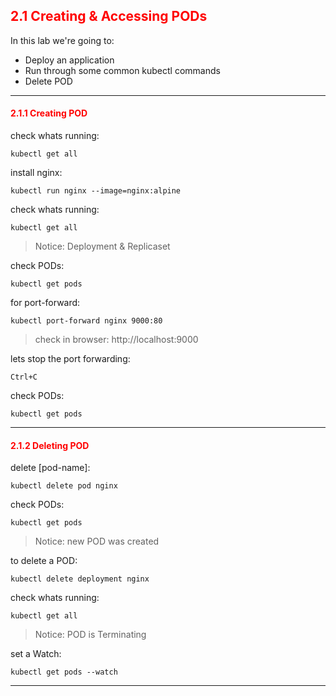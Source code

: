 ## <font color='red'> 2.1 Creating & Accessing PODs </font>

In this lab we're going to:
* Deploy an application
* Run through some common kubectl commands
* Delete POD
---

#### <font color='red'> 2.1.1 Creating POD </font>
check whats running:
```
kubectl get all
```
install nginx:
```
kubectl run nginx --image=nginx:alpine
```
check whats running:
```
kubectl get all
```
> Notice: Deployment & Replicaset  

check PODs:
```
kubectl get pods
```
for port-forward:
```
kubectl port-forward nginx 9000:80
```

> check in browser: http://localhost:9000

lets stop the port forwarding:
```
Ctrl+C
```
check PODs:
```
kubectl get pods
```

---

#### <font color='red'> 2.1.2 Deleting POD </font>
delete [pod-name]:
```
kubectl delete pod nginx
```
check PODs:
```
kubectl get pods
```
> Notice: new POD was created

to delete a POD:
```
kubectl delete deployment nginx
```
check whats running:
```
kubectl get all
```
> Notice: POD is Terminating  

set a Watch:
```
kubectl get pods --watch
```

---